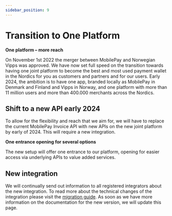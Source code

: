 ```yaml
---
sidebar_position: 9
---
```


# Transition to One Platform

**One platform – more reach**

On November 1st 2022 the merger between MobilePay and Norwegian Vipps was approved. We have now set full speed on the transition towards having one joint platform to become the best and most used payment wallet in the Nordics for you as customers and partners and for our users. 
Early 2024, the ambition is to have one app, branded locally as MobilePay in Denmark and Finland and Vipps in Norway, and one platform with more than 11 million users and more than 400.000 merchants across the Nordics.  

## Shift to a new API early 2024

To allow for the flexibility and reach that we aim for, we will have to replace the current MobilePay Invoice API with new APIs on the new joint platform by early of 2024. This will require a new integration.  
 
**One entrance opening for several options** 

The new setup will offer one entrance to our platform, opening for easier access via underlying APIs to value added services. 

## New integration

We will continually send out information to all registered integrators about the new integration. To read more about the technical changes of the integration please visit the [migration guide](https://developer.vippsmobilepay.com/docs/vipps-developers/mp-migration-guide/#invoice-vs-epayment). As soon as we have more information on the documentation for the new version, we will update this page. 